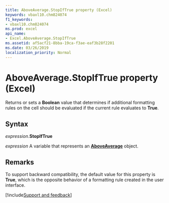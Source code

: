 ```yaml
---
title: AboveAverage.StopIfTrue property (Excel)
keywords: vbaxl10.chm824074
f1_keywords:
- vbaxl10.chm824074
ms.prod: excel
api_name:
- Excel.AboveAverage.StopIfTrue
ms.assetid: af5acf21-8bba-19ca-f3ae-eaf3b28f2201
ms.date: 03/26/2019
localization_priority: Normal
---
```



# AboveAverage.StopIfTrue property (Excel)

Returns or sets a **Boolean** value that determines if additional formatting rules on the cell should be evaluated if the current rule evaluates to **True**.


## Syntax

_expression_.**StopIfTrue**

_expression_ A variable that represents an **[AboveAverage](Excel.AboveAverage.md)** object.


## Remarks

To support backward compatibility, the default value for this property is **True**, which is the opposite behavior of a formatting rule created in the user interface.



[!include[Support and feedback](~/includes/feedback-boilerplate.md)]
